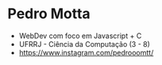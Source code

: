 <h1>Pedro Motta</h1>

- WebDev com foco em Javascript + C
- UFRRJ - Ciência da Computação (3 - 8)
- https://www.instagram.com/pedrooomtt/

<!---
PedroCMotta-oficial/PedroCMotta-oficial is a ✨ special ✨ repository because its `README.md` (this file) appears on your GitHub profile.
You can click the Preview link to take a look at your changes.
--->
